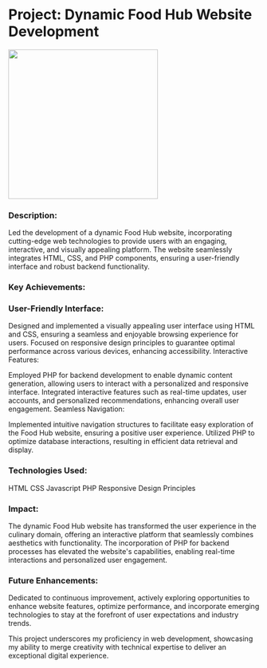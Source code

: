 
<h1>Project: Dynamic Food Hub Website Development</h1>
<img src="https://cdn.dribbble.com/users/3094288/screenshots/7955583/media/04f8e28177a90fa2a44f981662d538a7.png" height="300"/>


<h3>
<b>Description:</b></h3>

Led the development of a dynamic Food Hub website, incorporating cutting-edge web technologies to provide users with an engaging, interactive, and visually appealing platform. The website seamlessly integrates HTML, CSS, and PHP components, ensuring a user-friendly interface and robust backend functionality.

<h3>Key Achievements:</h3>

<h3>User-Friendly Interface:</h3>

Designed and implemented a visually appealing user interface using HTML and CSS, ensuring a seamless and enjoyable browsing experience for users.
Focused on responsive design principles to guarantee optimal performance across various devices, enhancing accessibility.
Interactive Features:

Employed PHP for backend development to enable dynamic content generation, allowing users to interact with a personalized and responsive interface.
Integrated interactive features such as real-time updates, user accounts, and personalized recommendations, enhancing overall user engagement.
Seamless Navigation:

Implemented intuitive navigation structures to facilitate easy exploration of the Food Hub website, ensuring a positive user experience.
Utilized PHP to optimize database interactions, resulting in efficient data retrieval and display.

<h3>Technologies Used:</h3>

HTML
CSS
Javascript
PHP
Responsive Design Principles

<h3>Impact:</h3>
The dynamic Food Hub website has transformed the user experience in the culinary domain, offering an interactive platform that seamlessly combines aesthetics with functionality. The incorporation of PHP for backend processes has elevated the website's capabilities, enabling real-time interactions and personalized user engagement.

<h3>Future Enhancements:</h3>
Dedicated to continuous improvement, actively exploring opportunities to enhance website features, optimize performance, and incorporate emerging technologies to stay at the forefront of user expectations and industry trends.

This project underscores my proficiency in web development, showcasing my ability to merge creativity with technical expertise to deliver an exceptional digital experience.
